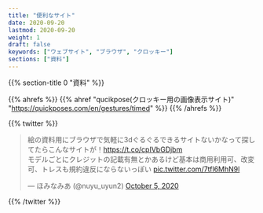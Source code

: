 ```yaml
---
title: "便利なサイト"
date: 2020-09-20
lastmod: 2020-09-20
weight: 1
draft: false
keywords: ["ウェブサイト", "ブラウザ", "クロッキー"]
sections: ["資料"]
---
```


{{% section-title 0 "資料" %}}

{{% ahrefs %}}
  {{% ahref "qucikpose(クロッキー用の画像表示サイト)" "https://quickposes.com/en/gestures/timed" %}}
{{% /ahrefs %}}

{{% twitter %}}
<blockquote class="twitter-tweet"><p lang="ja" dir="ltr">絵の資料用にブラウザで気軽に3dぐるぐるできるサイトないかなって探してたらこんなサイトが！<a href="https://t.co/cpIVbGDjbm">https://t.co/cpIVbGDjbm</a><br>モデルごとにクレジットの記載有無とかあるけど基本は商用利用可、改変可、トレスも規約違反にならないっぽい <a href="https://t.co/7tfl6MhN9l">pic.twitter.com/7tfl6MhN9l</a></p>&mdash; ほみなみあ (@nuyu_uyun2) <a href="https://twitter.com/nuyu_uyun2/status/1312966092222918656?ref_src=twsrc%5Etfw">October 5, 2020</a></blockquote>
{{% /twitter %}}
